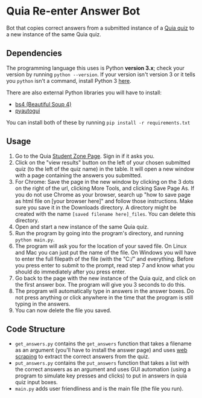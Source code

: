 # Quia Re-enter Answer Bot

Bot that copies correct answers from a submitted instance of a [Quia quiz](https://www.quia.com/quicktour.html#:~:text=Complete%20online%20testing%20tools%20that%20allow%20you%20to%20create%20quizzes%2C%20grade%20them%20with%20computer%20assistance%2C%20and%20receive%20detailed%20reports%20on%20student%20performance.) to a new instance of the same Quia quiz.

## Dependencies

The programming language this uses is Python **version 3.x**; check your version by running `python --version`. If your version isn't version 3 or it tells you `python` isn't a command, install Python 3 [here](https://www.python.org/downloads/).

There are also external Python libraries you will have to install:
* [bs4 (Beautiful Soup 4)](https://www.crummy.com/software/BeautifulSoup/bs4/doc/) 
* [pyautogui](https://pyautogui.readthedocs.io/en/latest/) 

You can install both of these by running `pip install -r requirements.txt` 

## Usage

1. Go to the Quia [Student Zone Page](https://www.quia.com/studentZone). Sign in if it asks you.
2. Click on the "view results" button on the left of your chosen submitted quiz (to the left of the quiz name) in the table.  It will open a new window with a page containing the answers you submitted.
3. For Chrome: Save the page in the new window by clicking on the 3 dots on the right of the url, clicking More Tools, and clicking Save Page As. If you do not use Chrome as your browser, search up "how to save page as html file on [your browser here]" and follow those instructions. Make sure you save it in the Downloads directory. A directory might be created with the name `[saved filename here]_files`. You can delete this directory.
4. Open and start a new instance of the same Quia quiz.
5. Run the program by going into the program's directory, and running `python main.py`.
6. The program will ask you for the location of your saved file. On Linux and Mac you can just put the name of the file. On Windows you will have to enter the full filepath of the file (with the "C:/" and everything. Before you press enter to submit to the prompt, read step 7 and know what you should do immediately after you press enter.
7. Go back to the page with the new instance of the Quia quiz, and click on the first answer box. The program will give you 3 seconds to do this. 
8. The program will automatically type in answers in the answer boxes. Do not press anything or click anywhere in the time that the program is still typing in the answers.
9. You can now delete the file you saved.

## Code Structure

* `get_answers.py` contains the `get_answers` function that takes a filename as an argument (you'll have to install the answer page) and uses [web scraping](https://en.wikipedia.org/wiki/Web_scraping) to extract the correct answers from the quiz.
* `put_answers.py` contains the `put_answers` function that takes a list with the correct answers as an argument and uses GUI automation (using a program to simulate key presses and clicks) to put in answers in quia quiz input boxes.
* `main.py` adds user friendliness and is the main file (the file you run).
